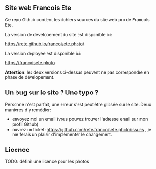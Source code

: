 ## Site web Francois Ete

Ce repo Github contient les fichiers sources du site web pro de Francois Ete.

La version de dévelopement du site est disponible ici:

https://rete.github.io/francoisete.photo/

La version deployée est disponible ici:

https://francoisete.photo

**Attention**: les deux versions ci-dessus peuvent ne pas correspondre en phase de dévelopement.

## Un bug sur le site ? Une typo ?

Personne n'est parfait, une erreur s'est peut être glissée sur le site. Deux manières d'y remédier:

- envoyez moi un email (vous pouvez trouver l'adresse email sur mon profil Github)
- ouvrez un ticket: https://github.com/rete/francoisete.photo/issues , je me ferais un plaisir d'implémenter le changement.


## Licence

TODO: définir une licence pour les photos


